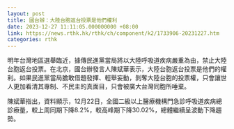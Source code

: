 ```yaml
---
layout: post
title: 國台辦：大陸台胞返台投票是他們權利
date: 2023-12-27 11:11:05.000000000 +08:00
link: https://news.rthk.hk/rthk/ch/component/k2/1733906-20231227.htm
categories: rthk
---
```


明年台灣地區選舉臨近，據傳民進黨當局將以大陸呼吸道疾病嚴重為由，禁止大陸台胞返台投票。在北京，國台辦發言人陳斌華表示，大陸台胞返台投票是他們的權利。如果民進黨當局膽敢借題發揮、輕舉妄動，剝奪大陸台胞的投票權，只會讓世人更加看清其專制、不民主的真面目，只會被廣大台灣同胞所唾棄。

陳斌華指出，資料顯示，12月22日，全國二級以上醫療機構門急診呼吸道疾病總診療量，較上周同期下降8.2%，較高峰期下降30.02%，總體繼續呈波動下降趨勢。
